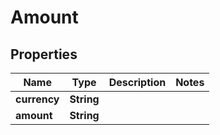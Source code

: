 # Amount

## Properties
Name | Type | Description | Notes
------------ | ------------- | ------------- | -------------
**currency** | **String** |  | 
**amount** | **String** |  | 
